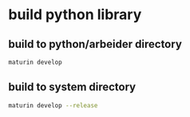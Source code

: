 # build python library

## build to python/arbeider directory
```bash
maturin develop
```

## build to system directory
```bash
maturin develop --release
```